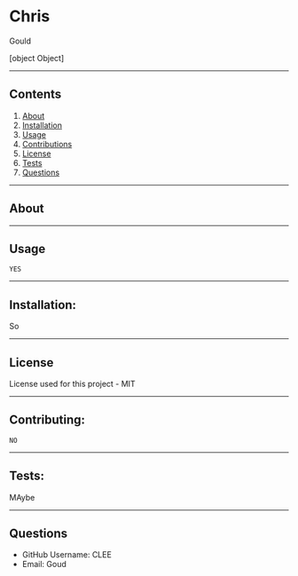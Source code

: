 # Chris

  Gould

  [object Object]
  
---
## Contents

1. [About](#about)
2. [Installation](#installation)
3. [Usage](#usage)
3. [Contributions](#contributions)
3. [License](#license)
4. [Tests](#tests)
5. [Questions](#authors%20and%20acknowledgment)

---
## About

---
## Usage
    YES

---

## Installation:
  So

  ---

## License
  License used for this project - MIT
  
---

## Contributing:

    NO
  
---

## Tests:
  MAybe

---

## Questions
* GitHub Username: CLEE
* Email: Goud
